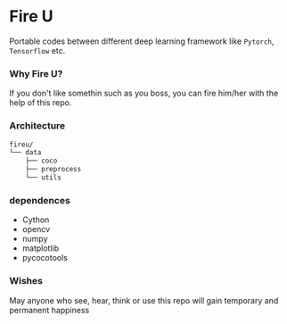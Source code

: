 # Fire U
Portable codes between different deep learning framework like `Pytorch`, `Tensorflow` etc.

### Why Fire U?
If you don't like somethin such as you boss, you can fire him/her with the help of this repo.

### Architecture
```sh
fireu/
└── data
    ├── coco
    ├── preprocess
    └── utils
```


### dependences
+ Cython
+ opencv
+ numpy
+ matplotlib
+ pycocotools


### Wishes
May anyone who see, hear, think or use this repo will gain temporary and permanent happiness